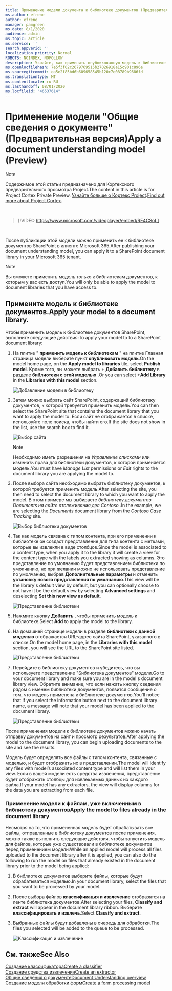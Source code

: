 ```yaml
---
title: Применение модели документа к библиотеке документов (Предварительная версия)
ms.author: efrene
author: efrene
manager: pamgreen
ms.date: 8/1/2020
audience: admin
ms.topic: article
ms.service: ''
search.appverid: ''
localization_priority: Normal
ROBOTS: NOINDEX, NOFOLLOW
description: Узнайте, как применить опубликованную модель к библиотеке документов SharePoint.
ms.openlocfilehash: 7e5f3f02c2679769515b27026918a15c901c896e
ms.sourcegitcommit: ea5e2f85bd6b609658545b120c7e08789b9686fd
ms.translationtype: MT
ms.contentlocale: ru-RU
ms.lasthandoff: 08/01/2020
ms.locfileid: "46537614"
---
```

# <a name="apply-a-document-understanding-model-preview"></a><span data-ttu-id="c1d7d-103">Применение модели "Общие сведения о документе" (Предварительная версия)</span><span class="sxs-lookup"><span data-stu-id="c1d7d-103">Apply a document understanding model (Preview)</span></span>

> [!Note] 
> <span data-ttu-id="c1d7d-104">Содержимое этой статьи предназначено для Кортексного предварительного просмотра Project.</span><span class="sxs-lookup"><span data-stu-id="c1d7d-104">The content in this article is for Project Cortex Private Preview.</span></span> <span data-ttu-id="c1d7d-105">[Узнайте больше о Кортекс Project](https://aka.ms/projectcortex).</span><span class="sxs-lookup"><span data-stu-id="c1d7d-105">[Find out more about Project Cortex](https://aka.ms/projectcortex).</span></span>

</br>

> [!VIDEO https://www.microsoft.com/videoplayer/embed/RE4CSoL]

</br>

<span data-ttu-id="c1d7d-106">После публикации этой модели можно применить ее к библиотеке документов SharePoint в клиенте Microsoft 365.</span><span class="sxs-lookup"><span data-stu-id="c1d7d-106">After publishing your document understanding model, you can apply it to a SharePoint document library in your Microsoft 365 tenant.</span></span>

> [!Note]
> <span data-ttu-id="c1d7d-107">Вы сможете применить модель только к библиотекам документов, к которым у вас есть доступ.</span><span class="sxs-lookup"><span data-stu-id="c1d7d-107">You will only be able to apply the model to document libraries that you have access to.</span></span>


## <a name="apply-your-model-to-a-document-library"></a><span data-ttu-id="c1d7d-108">Примените модель к библиотеке документов.</span><span class="sxs-lookup"><span data-stu-id="c1d7d-108">Apply your model to a document library.</span></span>

<span data-ttu-id="c1d7d-109">Чтобы применить модель к библиотеке документов SharePoint, выполните следующие действия:</span><span class="sxs-lookup"><span data-stu-id="c1d7d-109">To apply your model to to a SharePoint document library:</span></span>

1. <span data-ttu-id="c1d7d-110">На плитке " **применить модель к библиотекам** " на плитке Главная страница модели выберите пункт **опубликовать модель**.</span><span class="sxs-lookup"><span data-stu-id="c1d7d-110">On the model home page, on the **Apply model to libraries** tile, select **Publish model**.</span></span> <span data-ttu-id="c1d7d-111">Кроме того, вы можете выбрать **+ Добавить библиотеку** в разделе **библиотеки с этой моделью** .</span><span class="sxs-lookup"><span data-stu-id="c1d7d-111">Or you can  select  **+Add Library** in the **Libraries with this model** section.</span></span> </br>

    ![Добавление модели в библиотеку](../media/content-understanding/apply-to-library.png)</br>

2. <span data-ttu-id="c1d7d-113">Затем можно выбрать сайт SharePoint, содержащий библиотеку документов, к которой требуется применить модель.</span><span class="sxs-lookup"><span data-stu-id="c1d7d-113">You can then select the SharePoint site that contains the document library that you want to apply the model to.</span></span> <span data-ttu-id="c1d7d-114">Если сайт не отображается в списке, используйте поле поиска, чтобы найти его.</span><span class="sxs-lookup"><span data-stu-id="c1d7d-114">If the site does not show in the list, use the search box to find it.</span></span></br>

    ![Выбор сайта](../media/content-understanding/site-search.png)</br>

    > [!Note]
    > <span data-ttu-id="c1d7d-116">Необходимо иметь разрешения на *Управление списками* или *изменить* права для библиотеки документов, к которой применяется модель.</span><span class="sxs-lookup"><span data-stu-id="c1d7d-116">You must have *Manage List* permissions or *Edit* rights to the document library you are applying the model to.</span></span></br>

3. <span data-ttu-id="c1d7d-117">После выбора сайта необходимо выбрать библиотеку документов, к которой требуется применить модель.</span><span class="sxs-lookup"><span data-stu-id="c1d7d-117">After selecting the site, you then need to select the document library to which you want to apply the model.</span></span> <span data-ttu-id="c1d7d-118">В этом примере мы выбираете *библиотеку документов Documents на сайте* *отслеживания дел Contoso* .</span><span class="sxs-lookup"><span data-stu-id="c1d7d-118">In the example, we are selecting the *Documents* document library from the *Contoso Case Tracking* site.</span></span></br>

    ![Выбор библиотеки документов](../media/content-understanding/select-doc-library.png)</br>

4. <span data-ttu-id="c1d7d-120">Так как модель связана с типом контента, при его применении к библиотеке он создаст представление для типа контента с метками, которые вы извлекли в виде столбцов.</span><span class="sxs-lookup"><span data-stu-id="c1d7d-120">Since the model is associated to a content type, when you apply it to the library it will create a view for the content type with the labels you extracted showing as columns.</span></span> <span data-ttu-id="c1d7d-121">Это представление по умолчанию будет представлением библиотеки по умолчанию, но при желании можно не использовать представление по умолчанию, выбрав **Дополнительные параметры** и отменить **установку нового представления по умолчанию**.</span><span class="sxs-lookup"><span data-stu-id="c1d7d-121">This view will be the library's default view by default, but you can optionally choose to not have it be the default view by selecting **Advanced settings** and deselecting **Set this new view as default**.</span></span></br>

    ![Представление библиотеки](../media/content-understanding/library-view.png)</br>

5. <span data-ttu-id="c1d7d-123">Нажмите кнопку **Добавить** , чтобы применить модель к библиотеке.</span><span class="sxs-lookup"><span data-stu-id="c1d7d-123">Select **Add** to apply the model to the library.</span></span> 
6. <span data-ttu-id="c1d7d-124">На домашней странице модели в разделе **библиотеки с данной моделью** отображается URL-адрес сайта SharePoint, указанного в списке.</span><span class="sxs-lookup"><span data-stu-id="c1d7d-124">On the model home page, in the **Libraries with this model** section, you will see the URL to the SharePoint site listed.</span></span></br>

    ![Представление библиотеки](../media/content-understanding/selected-library.png)</br>

7. <span data-ttu-id="c1d7d-126">Перейдите в библиотеку документов и убедитесь, что вы используете представление "Библиотека документов" модели.</span><span class="sxs-lookup"><span data-stu-id="c1d7d-126">Go to your document library and make sure you are in the model's document library view.</span></span> <span data-ttu-id="c1d7d-127">Обратите внимание, что если нажать кнопку сведения рядом с именем библиотеки документов, появится сообщение о том, что модель применена к библиотеке документов.</span><span class="sxs-lookup"><span data-stu-id="c1d7d-127">You'll notice that if you select the information button next to the document library name, a message will note that your model has been applied to the document library.</span></span>

    ![Представление библиотеки](../media/content-understanding/info-du.png)</br> 


<span data-ttu-id="c1d7d-129">После применения модели к библиотеке документов можно начать отправку документов на сайт и просмотр результатов.</span><span class="sxs-lookup"><span data-stu-id="c1d7d-129">After applying the model to the document library, you can begin uploading documents to the site and see the results.</span></span>

<span data-ttu-id="c1d7d-130">Модель будет определять все файлы с типом контента, связанные с моделью, и будет отображать их в представлении.</span><span class="sxs-lookup"><span data-stu-id="c1d7d-130">The model will identify any files with model’s associated content type and will list them in your view.</span></span> <span data-ttu-id="c1d7d-131">Если в вашей модели есть средства извлечения, представление будет отображать столбцы для извлекаемых данных из каждого файла.</span><span class="sxs-lookup"><span data-stu-id="c1d7d-131">If your model has any extractors, the view will display columns for the data you are extracting from each file.</span></span>

### <a name="apply-the-model-to-files-already-in-the-document-library"></a><span data-ttu-id="c1d7d-132">Применение модели к файлам, уже включенным в библиотеку документов</span><span class="sxs-lookup"><span data-stu-id="c1d7d-132">Apply the model to files already in the document library</span></span>

<span data-ttu-id="c1d7d-133">Несмотря на то, что примененная модель будет обрабатывать все файлы, отправленные в библиотеку документов после применения, можно также выполнить следующие действия, чтобы запустить модель для файлов, которые уже существовали в библиотеке документов перед применением модели:</span><span class="sxs-lookup"><span data-stu-id="c1d7d-133">While an applied model will process all files uploaded to the document library after it is applied, you can also do the following to run the model on files that already existed in the document library prior to the model being applied:</span></span>

1. <span data-ttu-id="c1d7d-134">В библиотеке документов выберите файлы, которые будут обрабатываться моделью.</span><span class="sxs-lookup"><span data-stu-id="c1d7d-134">In your document library, select the files that you want to be processed by your model.</span></span>
2. <span data-ttu-id="c1d7d-135">После выбора файлов **классификация и извлечение** отобразятся на ленте библиотека документов.</span><span class="sxs-lookup"><span data-stu-id="c1d7d-135">After selecting your files, **Classify and extract** will appear in the document library ribbon.</span></span> <span data-ttu-id="c1d7d-136">Выберите **классифицировать и извлечь**.</span><span class="sxs-lookup"><span data-stu-id="c1d7d-136">Select **Classify and extract**.</span></span>
3. <span data-ttu-id="c1d7d-137">Выбранные файлы будут добавлены в очередь для обработки.</span><span class="sxs-lookup"><span data-stu-id="c1d7d-137">The files you selected will be added to the queue to be processed.</span></span>

      ![Классификация и извлечение](../media/content-understanding/extract-classify.png)</br> 





## <a name="see-also"></a><span data-ttu-id="c1d7d-139">См. также</span><span class="sxs-lookup"><span data-stu-id="c1d7d-139">See Also</span></span>
[<span data-ttu-id="c1d7d-140">Создание классификатора</span><span class="sxs-lookup"><span data-stu-id="c1d7d-140">Create a classifier</span></span>](create-a-classifier.md)</br>
[<span data-ttu-id="c1d7d-141">Создание средства извлечения</span><span class="sxs-lookup"><span data-stu-id="c1d7d-141">Create an extractor</span></span>](create-an-extractor.md)</br>
[<span data-ttu-id="c1d7d-142">Общие сведения о документе</span><span class="sxs-lookup"><span data-stu-id="c1d7d-142">Document Understanding overview</span></span>](document-understanding-overview.md)</br>
[<span data-ttu-id="c1d7d-143">Создание модели обработки форм</span><span class="sxs-lookup"><span data-stu-id="c1d7d-143">Create a form processing model</span></span>](create-a-form-processing-model.md)  




